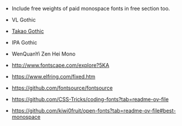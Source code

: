 -   Include free weights of paid monospace fonts in free section too.
-   VL Gothic
-   [Takao Gothic](https://github.com/ONLYOFFICE/core-fonts/blob/master/takao-gothic/TakaoGothic.ttf)
-   IPA Gothic
-   WenQuanYi Zen Hei Mono

-   http://www.fontscape.com/explore?5KA
-   https://www.elfring.com/fixed.htm
-   https://github.com/fontsource/fontsource
-   https://github.com/CSS-Tricks/coding-fonts?tab=readme-ov-file
-   https://github.com/kiwi0fruit/open-fonts?tab=readme-ov-file#best-monospace
